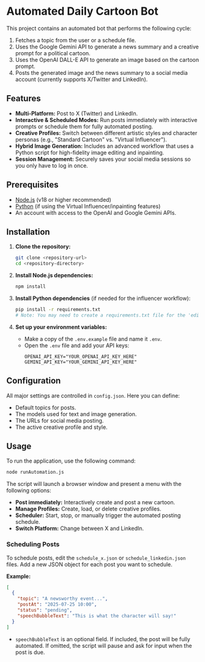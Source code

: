# Automated Daily Cartoon Bot

This project contains an automated bot that performs the following cycle:
1.  Fetches a topic from the user or a schedule file.
2.  Uses the Google Gemini API to generate a news summary and a creative prompt for a political cartoon.
3.  Uses the OpenAI DALL-E API to generate an image based on the cartoon prompt.
4.  Posts the generated image and the news summary to a social media account (currently supports X/Twitter and LinkedIn).

## Features

-   **Multi-Platform:** Post to X (Twitter) and LinkedIn.
-   **Interactive & Scheduled Modes:** Run posts immediately with interactive prompts or schedule them for fully automated posting.
-   **Creative Profiles:** Switch between different artistic styles and character personas (e.g., "Standard Cartoon" vs. "Virtual Influencer").
-   **Hybrid Image Generation:** Includes an advanced workflow that uses a Python script for high-fidelity image editing and inpainting.
-   **Session Management:** Securely saves your social media sessions so you only have to log in once.

## Prerequisites

-   [Node.js](https://nodejs.org/) (v18 or higher recommended)
-   [Python](https://www.python.org/) (if using the Virtual Influencer/inpainting features)
-   An account with access to the OpenAI and Google Gemini APIs.

## Installation

1.  **Clone the repository:**
    ```bash
    git clone <repository-url>
    cd <repository-directory>
    ```

2.  **Install Node.js dependencies:**
    ```bash
    npm install
    ```

3.  **Install Python dependencies** (if needed for the influencer workflow):
    ```bash
    pip install -r requirements.txt 
    # Note: You may need to create a requirements.txt file for the 'edit_image.py' script's dependencies.
    ```

4.  **Set up your environment variables:**
    -   Make a copy of the `.env.example` file and name it `.env`.
    -   Open the `.env` file and add your API keys:
        ```
        OPENAI_API_KEY="YOUR_OPENAI_API_KEY_HERE"
        GEMINI_API_KEY="YOUR_GEMINI_API_KEY_HERE"
        ```

## Configuration

All major settings are controlled in `config.json`. Here you can define:
-   Default topics for posts.
-   The models used for text and image generation.
-   The URLs for social media posting.
-   The active creative profile and style.

## Usage

To run the application, use the following command:

```bash
node runAutomation.js
```

The script will launch a browser window and present a menu with the following options:
-   **Post immediately:** Interactively create and post a new cartoon.
-   **Manage Profiles:** Create, load, or delete creative profiles.
-   **Scheduler:** Start, stop, or manually trigger the automated posting schedule.
-   **Switch Platform:** Change between X and LinkedIn.

### Scheduling Posts

To schedule posts, edit the `schedule_x.json` or `schedule_linkedin.json` files. Add a new JSON object for each post you want to schedule.

**Example:**
```json
[
  {
    "topic": "A newsworthy event...",
    "postAt": "2025-07-25 10:00",
    "status": "pending",
    "speechBubbleText": "This is what the character will say!"
  }
]
```
-   `speechBubbleText` is an optional field. If included, the post will be fully automated. If omitted, the script will pause and ask for input when the post is due.
